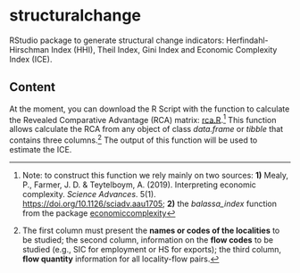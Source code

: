 # structuralchange
RStudio package to generate structural change indicators: Herfindahl-Hirschman Index (HHI), Theil Index, Gini Index and Economic Complexity Index (ICE).

## Content
At the moment, you can download the R Script with the function to calculate the Revealed Comparative Advantage (RCA) matrix: [rca.R](/rca.R).[^1] This function allows calculate the RCA from any object of class *data.frame* or *tibble* that contains three columns.[^2] The output of this function will be used to estimate the ICE.

[^1]: Note: to construct this function we rely mainly on two sources: **1)** Mealy, P., Farmer, J. D. & Teytelboym, A. (2019). Interpreting economic complexity. *Science Advances*. 5(1). https://doi.org/10.1126/sciadv.aau1705; **2)** the *balassa_index* function from the package [economiccomplexity](https://github.com/pachadotdev/economiccomplexity/tree/master)
[^2]: The first column must present the **names or codes of the localities** to be studied; the second column, information on the **flow codes** to be studied (e.g., SIC for employment or HS for exports); the third column, **flow quantity** information for all locality-flow pairs.
